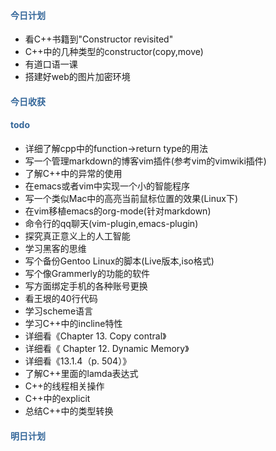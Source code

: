 #### <div style="color:#369">今日计划</div>

+ 看C++书籍到"Constructor revisited"
+ C++中的几种类型的constructor(copy,move)
+ 有道口语一课
+ 搭建好web的图片加密环境



#### <div style="color:#369">今日收获</div>


#### <div style="color:#369">todo</div>
+ 详细了解cpp中的function->return type的用法
+ 写一个管理markdown的博客vim插件(参考vim的vimwiki插件)
+ 了解C++中的异常的使用
+ 在emacs或者vim中实现一个小的智能程序
+ 写一个类似Mac中的高亮当前鼠标位置的效果(Linux下)
+ 在vim移植emacs的org-mode(针对markdown)
+ 命令行的qq聊天(vim-plugin,emacs-plugin)
+ 探究真正意义上的人工智能
+ 学习黑客的思维
+ 写个备份Gentoo Linux的脚本(Live版本,iso格式)
+ 写个像Grammerly的功能的软件
+ 写方面绑定手机的各种账号更换
+ 看王垠的40行代码
+ 学习scheme语言
+ 学习C++中的incline特性
+ 详细看《Chapter 13. Copy contral》
+ 详细看《 Chapter 12. Dynamic Memory》
+ 详细看《13.1.4（p. 504）》
+ 了解C++里面的lamda表达式
+ C++的线程相关操作
+ C++中的explicit
+ 总结C++中的类型转换

#### <div style="color:#369">明日计划</div>

